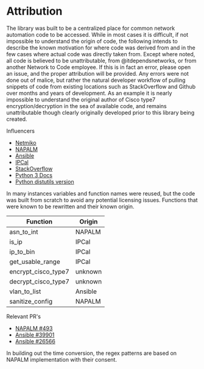 # Attribution

The library was built to be a centralized place for common network automation code to be accessed. While in most cases it is difficult, if not impossible to understand the origin of code, the following intends to describe the known motivation for where code was derived from and in the few cases where actual code was directly taken from. Except where noted, all code is believed to be unattributable, from @itdependsnetworks, or from another Network to Code employee. If this is in fact an error, please open an issue, and the proper attribution will be provided. Any errors were not done out of malice, but rather the natural developer workflow of pulling snippets of code from existing locations such as StackOverflow and Github over months and years of development. As an example it is nearly impossible to understand the original author of Cisco type7 encryption/decryption in the sea of available code, and remains unattributable though clearly originally developed prior to this library being created.

Influencers

- [Netmiko](https://github.com/ktbyers/netmiko)
- [NAPALM](https://github.com/napalm-automation/napalm)
- [Ansible](https://github.com/ansible/ansible)
- [IPCal](https://github.com/ammyblabla/ipcal)
- [StackOverflow](https://stackoverflow.com/)
- [Python 3 Docs](https://docs.python.org/3/library/)
- [Python distutils version](https://github.com/python/cpython/blob/3.11/Lib/distutils/version.py)

In many instances variables and function names were reused, but the code was built from scratch to avoid any potential licensing issues. Functions that were known to be rewritten and their known origin.

| Function            | Origin  |
| ------------------- | ------- |
| asn_to_int          | NAPALM  |
| is_ip               | IPCal   |
| ip_to_bin           | IPCal   |
| get_usable_range    | IPCal   |
| encrypt_cisco_type7 | unknown |
| decrypt_cisco_type7 | unknown |
| vlan_to_list        | Ansible |
| sanitize_config     | NAPALM  |

Relevant PR's

- [NAPALM #493](https://github.com/napalm-automation/napalm/pull/493)
- [Ansible #39901](https://github.com/ansible/ansible/pull/39901)
- [Ansible #26566](https://github.com/ansible/ansible/pull/26566)

In building out the time conversion, the regex patterns are based on NAPALM implementation with their consent.